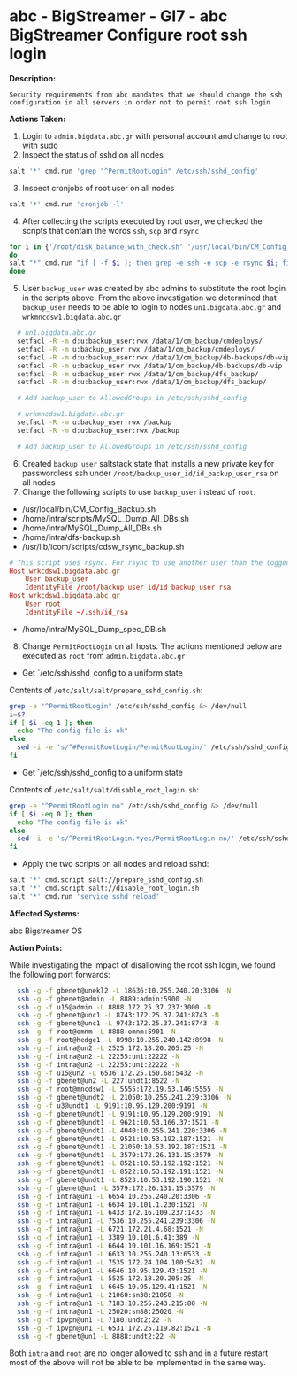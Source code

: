# abc - BigStreamer - GI7 - abc BigStreamer Configure root ssh login

<b>Description:</b>

```
Security requirements from abc mandates that we should change the ssh configuration in all servers in order not to permit root ssh login
```

<b>Actions Taken:</b>

1. Login to `admin.bigdata.abc.gr` with personal account and change to root with sudo
2. Inspect the status of sshd on all nodes

``` bash
salt '*' cmd.run 'grep "^PermitRootLogin" /etc/ssh/sshd_config'
```

3. Inspect cronjobs of root user on all nodes

``` bash
salt '*' cmd.run 'cronjob -l'
```

4. After collecting the scripts executed by root user, we checked the scripts that contain the words `ssh`, `scp` and `rsync`

``` bash
for i in {'/root/disk_balance_with_check.sh' '/usr/local/bin/CM_Config_Backup.sh' '/etc/elasticsearch/elasticsearch_monitoring.sh' '/etc/keepalived/scripts/mysql_check_crontab.sh' '/home/intra/scripts/MySQL_Dump_All_DBs.sh' '/usr/local/bin/krb5prop.sh' '/root/scripts/ldap_check.sh' '/root/send_haproxy_statistics.sh' '/root/send_haproxy_weekly_statistics.sh' '/home/intra/MySQL_Dump_All_DBs.sh' '/home/intra/dfs-backup.sh' '/usr/lib/icom/scripts/cdsw_rsync_backup.sh' '/usr/lib/icom/scripts/cdsw_tar_backup.sh' '/home/intra/MySQL_Dump_spec_DB.sh' '/home/intra/scripts/hue_workflows_all.sh' '/root/hive_logs_retention.sh'}
do
salt "*" cmd.run "if [ -f $i ]; then grep -e ssh -e scp -e rsync $i; fi" | grep -B1 -e ssh -e scp -e rsync
done
```

5. User `backup_user` was created by abc admins to substitute the root login in the scripts above. From the above investigation we determined that `backup_user` needs to be able to login to nodes `un1.bigdata.abc.gr` and `wrkmncdsw1.bigdata.abc.gr`

```bash
  # un1.bigdata.abc.gr
  setfacl -R -m d:u:backup_user:rwx /data/1/cm_backup/cmdeploys/
  setfacl -R -m u:backup_user:rwx /data/1/cm_backup/cmdeploys/
  setfacl -R -m d:u:backup_user:rwx /data/1/cm_backup/db-backups/db-vip
  setfacl -R -m u:backup_user:rwx /data/1/cm_backup/db-backups/db-vip
  setfacl -R -m u:backup_user:rwx /data/1/cm_backup/dfs_backup/
  setfacl -R -m d:u:backup_user:rwx /data/1/cm_backup/dfs_backup/

  # Add backup_user to AllowedGroups in /etc/ssh/sshd_config
```

``` bash
  # wrkmncdsw1.bigdata.abc.gr
  setfacl -R -m u:backup_user:rwx /backup
  setfacl -R -m d:u:backup_user:rwx /backup

  # Add backup_user to AllowedGroups in /etc/ssh/sshd_config
```

6. Created `backup user` saltstack state that installs a new private key for passwordless ssh under `/root/backup_user_id/id_backup_user_rsa` on all nodes
7. Change the following scripts to use `backup_user` instead of `root`:

- /usr/local/bin/CM_Config_Backup.sh
- /home/intra/scripts/MySQL_Dump_All_DBs.sh
- /home/intra/MySQL_Dump_All_DBs.sh
- /home/intra/dfs-backup.sh
- /usr/lib/icom/scripts/cdsw_rsync_backup.sh

```conf
# This script uses rsync. For rsync to use another user than the logged in one create /root/.ssh/config with the following contents:
Host wrkcdsw1.bigdata.abc.gr
    User backup_user
    IdentityFile /root/backup_user_id/id_backup_user_rsa
Host wrkcdsw1.bigdata.abc.gr
    User root 
    IdentityFile ~/.ssh/id_rsa
```

- /home/intra/MySQL_Dump_spec_DB.sh

8. Change `PermitRootLogin` on all hosts. The actions mentioned below are executed as `root` from `admin.bigdata.abc.gr`

- Get `/etc/ssh/sshd_config to a uniform state

Contents of `/etc/salt/salt/prepare_sshd_config.sh`:

``` bash
grep -e "^PermitRootLogin" /etc/ssh/sshd_config &> /dev/null
i=$?
if [ $i -eq 1 ]; then
  echo "The config file is ok"
else 
  sed -i -e 's/^#PermitRootLogin/PermitRootLogin/' /etc/ssh/sshd_config # From step 2 we know that on some files the entry was commented
fi
```

- Get `/etc/ssh/sshd_config to a uniform state

Contents of `/etc/salt/salt/disable_root_login.sh`:

``` bash
grep -e "^PermitRootLogin no" /etc/ssh/sshd_config &> /dev/null
if [ $i -eq 0 ]; then 
  echo "The config file is ok"
else 
  sed -i -e 's/^PermitRootLogin.*yes/PermitRootLogin no/' /etc/ssh/sshd_config
fi
```

- Apply the two scripts on all nodes and reload sshd:

``` bash
salt '*' cmd.script salt://prepare_sshd_config.sh
salt '*' cmd.script salt://disable_root_login.sh
salt '*' cmd.run 'service sshd reload'
```

<b>Affected Systems:</b>

abc Bigstreamer OS

<b>Action Points:</b>

While investigating the impact of disallowing the root ssh login, we found the following port forwards:

``` bash
  ssh -g -f gbenet@unekl2 -L 18636:10.255.240.20:3306 -N
  ssh -g -f gbenet@admin -L 8889:admin:5900 -N
  ssh -g -f u15@admin -L 8888:172.25.37.237:3000 -N
  ssh -g -f gbenet@unc1 -L 8743:172.25.37.241:8743 -N
  ssh -g -f gbenet@unc1 -L 9743:172.25.37.241:8743 -N
  ssh -g -f root@omnm -L 8888:omnm:5901 -N
  ssh -g -f root@hedge1 -L 8998:10.255.240.142:8998 -N
  ssh -g -f intra@un2 -L 2525:172.18.20.205:25 -N
  ssh -g -f intra@un2 -L 22255:un1:22222 -N
  ssh -g -f intra@un2 -L 22255:un1:22222 -N
  ssh -g -f u15@un2 -L 6536:172.25.150.68:5432 -N
  ssh -g -f gbenet@un2 -L 227:undt1:8522 -N
  ssh -g -f root@mncdsw1 -L 5555:172.19.53.146:5555 -N
  ssh -g -f gbenet@undt2 -L 21050:10.255.241.239:3306 -N
  ssh -g -f u3@undt1 -L 9191:10.95.129.200:9191 -N
  ssh -g -f gbenet@undt1 -L 9191:10.95.129.200:9191 -N
  ssh -g -f gbenet@undt1 -L 9621:10.53.166.37:1521 -N
  ssh -g -f gbenet@undt1 -L 4040:10.255.241.220:3306 -N
  ssh -g -f gbenet@undt1 -L 9521:10.53.192.187:1521 -N
  ssh -g -f gbenet@undt1 -L 21050:10.53.192.187:1521 -N
  ssh -g -f gbenet@undt1 -L 3579:172.26.131.15:3579 -N
  ssh -g -f gbenet@undt1 -L 8521:10.53.192.192:1521 -N
  ssh -g -f gbenet@undt1 -L 8522:10.53.192.191:1521 -N
  ssh -g -f gbenet@undt1 -L 8523:10.53.192.190:1521 -N
  ssh -g -f gbenet@un1 -L 3579:172.26.131.15:3579 -N
  ssh -g -f intra@un1 -L 6654:10.255.240.20:3306 -N
  ssh -g -f intra@un1 -L 6634:10.101.1.230:1521 -N
  ssh -g -f intra@un1 -L 6433:172.16.109.237:1433 -N
  ssh -g -f intra@un1 -L 7536:10.255.241.239:3306 -N
  ssh -g -f intra@un1 -L 6721:172.21.4.68:1521 -N
  ssh -g -f intra@un1 -L 3389:10.101.6.41:389 -N
  ssh -g -f intra@un1 -L 6644:10.101.16.169:1521 -N
  ssh -g -f intra@un1 -L 6633:10.255.240.13:6533 -N
  ssh -g -f intra@un1 -L 7535:172.24.104.100:5432 -N
  ssh -g -f intra@un1 -L 6646:10.95.129.43:1521 -N
  ssh -g -f intra@un1 -L 5525:172.18.20.205:25 -N
  ssh -g -f intra@un1 -L 6645:10.95.129.41:1521 -N
  ssh -g -f intra@un1 -L 21060:sn38:21050 -N
  ssh -g -f intra@un1 -L 7183:10.255.243.215:80 -N
  ssh -g -f intra@un1 -L 25020:sn88:25020 -N
  ssh -g -f ipvpn@un1 -L 7180:undt2:22 -N
  ssh -g -f ipvpn@un1 -L 6531:172.25.119.82:1521 -N
  ssh -g -f gbenet@un1 -L 8888:undt2:22 -N
```

Both `intra` and `root` are no longer allowed to ssh and in a future restart most of the above will not be able to be implemented in the same way.
